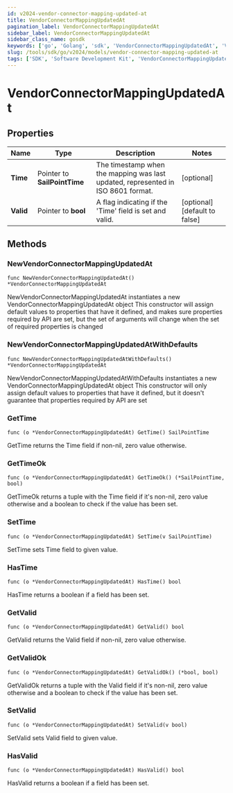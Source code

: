 ```yaml
---
id: v2024-vendor-connector-mapping-updated-at
title: VendorConnectorMappingUpdatedAt
pagination_label: VendorConnectorMappingUpdatedAt
sidebar_label: VendorConnectorMappingUpdatedAt
sidebar_class_name: gosdk
keywords: ['go', 'Golang', 'sdk', 'VendorConnectorMappingUpdatedAt', 'V2024VendorConnectorMappingUpdatedAt'] 
slug: /tools/sdk/go/v2024/models/vendor-connector-mapping-updated-at
tags: ['SDK', 'Software Development Kit', 'VendorConnectorMappingUpdatedAt', 'V2024VendorConnectorMappingUpdatedAt']
---
```


# VendorConnectorMappingUpdatedAt

## Properties

Name | Type | Description | Notes
------------ | ------------- | ------------- | -------------
**Time** | Pointer to **SailPointTime** | The timestamp when the mapping was last updated, represented in ISO 8601 format. | [optional] 
**Valid** | Pointer to **bool** | A flag indicating if the 'Time' field is set and valid. | [optional] [default to false]

## Methods

### NewVendorConnectorMappingUpdatedAt

`func NewVendorConnectorMappingUpdatedAt() *VendorConnectorMappingUpdatedAt`

NewVendorConnectorMappingUpdatedAt instantiates a new VendorConnectorMappingUpdatedAt object
This constructor will assign default values to properties that have it defined,
and makes sure properties required by API are set, but the set of arguments
will change when the set of required properties is changed

### NewVendorConnectorMappingUpdatedAtWithDefaults

`func NewVendorConnectorMappingUpdatedAtWithDefaults() *VendorConnectorMappingUpdatedAt`

NewVendorConnectorMappingUpdatedAtWithDefaults instantiates a new VendorConnectorMappingUpdatedAt object
This constructor will only assign default values to properties that have it defined,
but it doesn't guarantee that properties required by API are set

### GetTime

`func (o *VendorConnectorMappingUpdatedAt) GetTime() SailPointTime`

GetTime returns the Time field if non-nil, zero value otherwise.

### GetTimeOk

`func (o *VendorConnectorMappingUpdatedAt) GetTimeOk() (*SailPointTime, bool)`

GetTimeOk returns a tuple with the Time field if it's non-nil, zero value otherwise
and a boolean to check if the value has been set.

### SetTime

`func (o *VendorConnectorMappingUpdatedAt) SetTime(v SailPointTime)`

SetTime sets Time field to given value.

### HasTime

`func (o *VendorConnectorMappingUpdatedAt) HasTime() bool`

HasTime returns a boolean if a field has been set.

### GetValid

`func (o *VendorConnectorMappingUpdatedAt) GetValid() bool`

GetValid returns the Valid field if non-nil, zero value otherwise.

### GetValidOk

`func (o *VendorConnectorMappingUpdatedAt) GetValidOk() (*bool, bool)`

GetValidOk returns a tuple with the Valid field if it's non-nil, zero value otherwise
and a boolean to check if the value has been set.

### SetValid

`func (o *VendorConnectorMappingUpdatedAt) SetValid(v bool)`

SetValid sets Valid field to given value.

### HasValid

`func (o *VendorConnectorMappingUpdatedAt) HasValid() bool`

HasValid returns a boolean if a field has been set.


